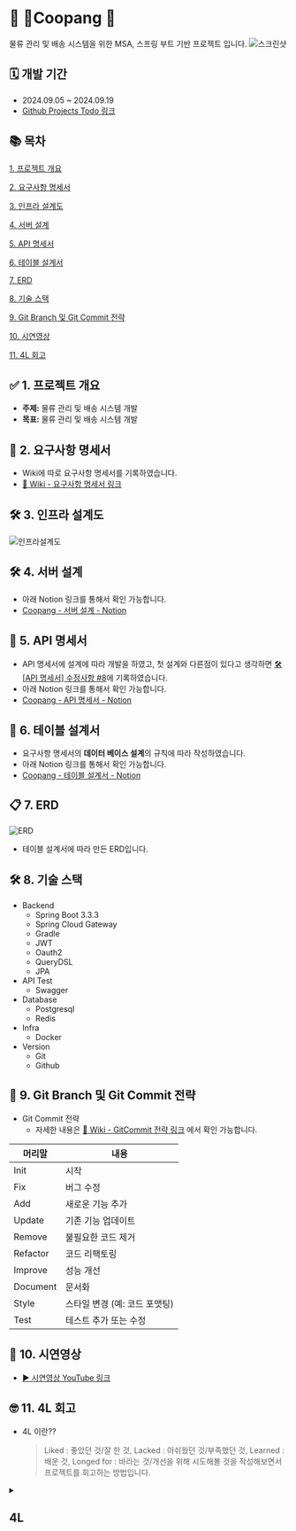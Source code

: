 # 🍱 Coopang 🍱
물류 관리 및 배송 시스템을 위한 MSA, 스프링 부트 기반 프로젝트 입니다.
![스크린샷]()

## 🗓️ 개발 기간
* 2024.09.05 ~ 2024.09.19
* [Github Projects Todo 링크](https://github.com/users/dev-wonny/projects/1)
  
## 📚 목차
[1. 프로젝트 개요](#1-프로젝트-개요)

[2. 요구사항 명세서](#2-요구사항-명세서)

[3. 인프라 설계도](#3-인프라-설계도)

[4. 서버 설계](#4-서버-설계)

[5. API 명세서](#5-api-명세서)

[6. 테이블 설계서](#6-테이블-설계서)

[7. ERD](#7-erd)

[8. 기술 스택](#8-기술-스택)

[9. Git Branch 및 Git Commit 전략](#9-git-branch-및-git-commit-전략)

[10. 시연영상](#10-시연영상)

[11. 4L 회고](#11-4L-회고)

## ✅ 1. 프로젝트 개요
* **주제:** 물류 관리 및 배송 시스템 개발
* **목표:** 물류 관리 및 배송 시스템 개발

## 📕 2. 요구사항 명세서
* Wiki에 따로 요구사항 명세서를 기록하였습니다.
* [📘 Wiki - 요구사항 명세서 링크](https://antique-ease-afd.notion.site/7f70de7531674898b18a204d5bc824c6?pvs=4)

## 🛠️ 3. 인프라 설계도
![인프라설계도](./IMG/쿠팡.drawio.png)

## 🛠️ 4. 서버 설계
* 아래 Notion 링크를 통해서 확인 가능합니다.
* [Coopang - 서버 설계 - Notion](https://antique-ease-afd.notion.site/3a35eef966b34e08b1c455f537f92874?pvs=4)

## 📙 5. API 명세서
* API 명세서에 설계에 따라 개발을 하였고, 첫 설계와 다른점이 있다고 생각하면 [🛠️ [API 명세서] 수정사항 #8](https://github.com/dev-wonny/coopang/issues/8)에 기록하였습니다.
* 아래 Notion 링크를 통해서 확인 가능합니다.
* [Coopang - API 명세서 - Notion](https://antique-ease-afd.notion.site/1e40c3559a184e4cbd41dbbda31fe395?v=0f1972d04af54c1e800b767fa6f69ca1&pvs=4)

## 📄 6. 테이블 설계서
* 요구사항 명세서의 **데이터 베이스 설계**의 규칙에 따라 작성하였습니다.
* 아래 Notion 링크를 통해서 확인 가능합니다.
* [Coopang - 테이블 설계서 - Notion](https://antique-ease-afd.notion.site/down-grade-a8766e06208e4857b113aa6cfb114422?pvs=4)

## 📋 7. ERD
![ERD](./IMG/erd.png)
* 테이블 설계서에 따라 만든 ERD입니다.

## 🛠️ 8. 기술 스택
* Backend
    * Spring Boot 3.3.3
    * Spring Cloud Gateway
    * Gradle
    * JWT
    * Oauth2
    * QueryDSL
    * JPA
* API Test
    * Swagger
* Database
    * Postgresql
    * Redis
* Infra
    * Docker
* Version
    * Git
    * Github


## 📀 9. Git Branch 및 Git Commit 전략

* Git Commit 전략
    * 자세한 내용은 [📘 Wiki - GitCommit 전략 링크](https://github.com/dev-wonny/coopang/wiki/Commit-%EC%A0%84%EB%9E%B5) 에서 확인 가능합니다.

|머리말|내용|
|-----|-----|
|Init|시작|
|Fix|버그 수정|
|Add|새로운 기능 추가|
|Update|기존 기능 업데이트|
|Remove|불필요한 코드 제거|
|Refactor|코드 리팩토링|
|Improve|성능 개선|
|Document|문서화|
|Style|스타일 변경 (예: 코드 포맷팅)|
|Test|테스트 추가 또는 수정|

## 🎥 10. 시연영상
* [ ▶ 시연영상 YouTube 링크]()

## 🤓 11. 4L 회고
* 4L 이란??
  > Liked : 좋았던 것/잘 한 것, Lacked : 아쉬웠던 것/부족했던 것, Learned : 배운 것, Longed for : 바라는 것/개선을 위해 시도해볼 것을 작성해보면서 프로젝트를 회고하는 방법입니다.

<details>
    <summary><h2>4L</h2></summary>

### 1. Liked : 좋았던 것/잘 한 것

  
### 2. Lacked : 아쉬웠던 것/부족했던 것


### 3. Learned : 배운 것


### 4. Longed for : 바라는 것/개선을 위해 시도해볼 것

</details>
